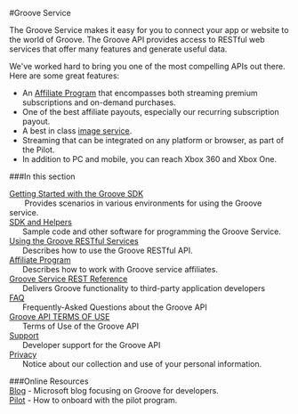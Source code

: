 #Groove Service


The Groove Service makes it easy for you to connect your app or website to the world of Groove. The Groove API provides access to RESTful web services that offer many features and generate useful data. 

We've worked hard to bring you one of the most compelling APIs out there. Here are some great features:  

+ An [Affiliate Program] that encompasses both streaming premium subscriptions and on-demand purchases.  
+ One of the best affiliate payouts, especially our recurring subscription payout.   
+ A best in class [image service].
+ Streaming that can be integrated on any platform or browser, as part of the Pilot.
+ In addition to PC and mobile, you can reach Xbox 360 and Xbox One.


[image service]: Using%20the%20Groove%20RESTful%20Services/Image%20Service.md

###In this section

[Getting Started with the Groove SDK]  
&nbsp;&nbsp;&nbsp;&nbsp;&nbsp;&nbsp; Provides scenarios in various environments for using the Groove service.    
[SDK and Helpers]  
&nbsp;&nbsp;&nbsp;&nbsp;&nbsp;&nbsp;Sample code and other software for programming the Groove Service.    
[Using the Groove RESTful Services]  
&nbsp;&nbsp;&nbsp;&nbsp;&nbsp;&nbsp;Describes how to use the Groove RESTful API.    
[Affiliate Program]  
&nbsp;&nbsp;&nbsp;&nbsp;&nbsp;&nbsp;Describes how to work with Groove service affiliates.    
    [Groove Service REST Reference]  
&nbsp;&nbsp;&nbsp;&nbsp;&nbsp;&nbsp;Delivers Groove functionality to third-party application developers    
[FAQ]  
&nbsp;&nbsp;&nbsp;&nbsp;&nbsp;&nbsp;Frequently-Asked Questions about the Groove API    
[Groove API TERMS OF USE]  
&nbsp;&nbsp;&nbsp;&nbsp;&nbsp;&nbsp;Terms of Use of the Groove API    
[Support]  
&nbsp;&nbsp;&nbsp;&nbsp;&nbsp;&nbsp;Developer support for the Groove API    
[Privacy]  
&nbsp;&nbsp;&nbsp;&nbsp;&nbsp;&nbsp;Notice about our collection and use of your personal information.

###Online Resources  
[Blog] - Microsoft blog focusing on Groove for developers.  
[Pilot] - How to onboard with the pilot program.

[Getting Started with the Groove SDK]: Getting%20Started.md
[SDK and Helpers]: SDK%20and%20helpers/SdK%20and%20Helpers.md
[Using the Groove RESTful Services]:Using%20the%20Groove%20RESTful%20Services/Using%20the%20Groove%20RESTful%20Services.md
[Privacy]:Privacy.md
[Support]:Support.md
[Groove API TERMS OF USE]:Groove%20API%20Terms%20of%20Use.md
[FAQ]:FAQ.md
[Groove Service REST Reference]:Groove%20service%20REST%20Reference/Groove%20Service%20REST%20Reference.md
[Affiliate Program]:http://www.microsoftaffiliates.com/
[Pilot]:https://music.microsoft.com/developer/pilot
[Blog]:http://www.google.com

